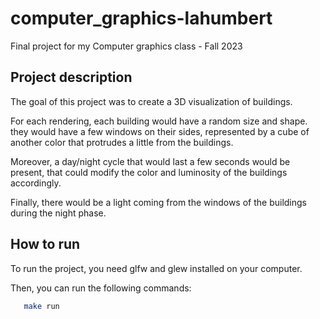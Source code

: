 # computer_graphics-lahumbert
Final project for my Computer graphics class - Fall 2023

## Project description

The goal of this project was to create a 3D visualization of buildings.

For each rendering, each building would have a random size and shape.
they would have a few windows on their sides, represented by a cube of another color that protrudes a little from the buildings.

Moreover, a day/night cycle that would last a few seconds would be present, that could modify the color and
luminosity of the buildings accordingly.

Finally, there would be a light coming from the windows of the buildings during the night phase.

## How to run
To run the project, you need glfw and glew installed on your computer.

Then, you can run the following commands:
```bash
   make run
```
